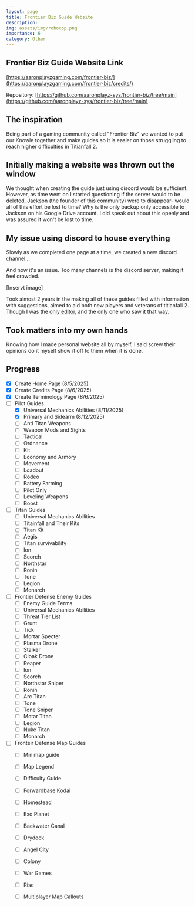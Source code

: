```yaml
---
layout: page
title: Frontier Biz Guide Website
description:
img: assets/img/robocop.png
importance: 6
category: Other
---
```


## Frontier Biz Guide Website Link

[https://aaronplayzgaming.com/frontier-biz/](https://aaronplayzgaming.com/frontier-biz/credits/)

Repository: [https://github.com/aaronplayz-sys/frontier-biz/tree/main](https://github.com/aaronplayz-sys/frontier-biz/tree/main)

## The inspiration

Being part of a gaming community called "Frontier Biz" we wanted to put our Knowle together and make guides so it is easier on those struggling to reach higher difficulties in Titianfall 2.

## Initially making a website was thrown out the window

We thought when creating the guide just using discord would be sufficient. However, as time went on I started questioning if the server would to be deleted, Jackson (the founder of this community) were to disappear- would all of this effort be lost to time? Why is the only backup only accessible to Jackson on his Google Drive account. I did speak out about this openly and was assured it won't be lost to time.

## My issue using discord to house everything

Slowly as we completed one page at a time, we created a new discord channel...

And now it's an issue. Too many channels is the discord server, making it feel crowded.

[Inservt image]

Took almost 2 years in the making all of these guides filled with information with suggestions, aimed to aid both new players and veterans of titianfall 2. Though I was the [only editor], and the only one who saw it that way.

## Took matters into my own hands

Knowing how I made personal website all by myself, I said screw their opinions do it myself show it off to them when it is done.

## Progress

- [x] Create Home Page (8/5/2025)
- [x] Create Credits Page (8/6/2025)
- [x] Create Terminology Page (8/6/2025)
- [ ] Pilot Guides
  - [x] Universal Mechanics Abilities (8/11/2025)
  - [x] Primary and Sidearm (8/12/2025)
  - [ ] Anti Titan Weapons
  - [ ] Weapon Mods and Sights
  - [ ] Tactical
  - [ ] Ordnance
  - [ ] Kit
  - [ ] Economy and Armory
  - [ ] Movement
  - [ ] Loadout
  - [ ] Rodeo
  - [ ] Battery Farming
  - [ ] Pilot Only
  - [ ] Leveling Weapons
  - [ ] Boost
- [ ] Titan Guides
    - [ ] Universal Mechanics Abilities
    - [ ] Titainfall and Their Kits
    - [ ] Titan Kit
    - [ ] Aegis
    - [ ] Titan survivability
    - [ ] Ion
    - [ ] Scorch
    - [ ] Northstar
    - [ ] Ronin
    - [ ] Tone
    - [ ] Legion
    - [ ] Monarch
- [ ] Frontier Defense Enemy Guides
  - [ ] Enemy Guide Terms
  - [ ] Universal Mechanics Abilities
  - [ ] Threat Tier List
  - [ ] Grunt
  - [ ] Tick
  - [ ] Mortar Specter
  - [ ] Plasma Drone
  - [ ] Stalker
  - [ ] Cloak Drone
  - [ ] Reaper
  - [ ] Ion
  - [ ] Scorch
  - [ ] Northstar Sniper
  - [ ] Ronin
  - [ ] Arc Titan
  - [ ] Tone
  - [ ] Tone Sniper
  - [ ] Motar Titan
  - [ ] Legion
  - [ ] Nuke Titan
  - [ ] Monarch
- [ ] Fronteir Defense Map Guides
  - [ ] Minimap guide
  - [ ] Map Legend
  - [ ] Difficulty Guide
  - [ ] Forwardbase Kodai
  - [ ] Homestead
  - [ ] Exo Planet
  - [ ] Backwater Canal
  - [ ] Drydock
  - [ ] Angel City
  - [ ] Colony
  - [ ] War Games
  - [ ] Rise
  - [ ] Multiplayer Map Callouts


[only editor]: https://aaronplayzgaming.com/frontier-biz/credits/